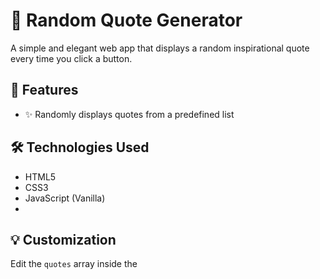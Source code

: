   # 🌟 Random Quote Generator

  A simple and elegant web app that displays a random inspirational quote every time you click a button.

  ## 🚀 Features
  - ✨ Randomly displays quotes from a predefined list   

  ## 🛠️ Technologies Used
  - HTML5  
  - CSS3  
  - JavaScript (Vanilla)
  - 
  ## 💡 Customization
  Edit the `quotes` array inside the <script> tag to add your own favorite quotes.

  ## 📜 License
  MIT — free to use, modify, and share.

  Made with ❤️ by Priya
